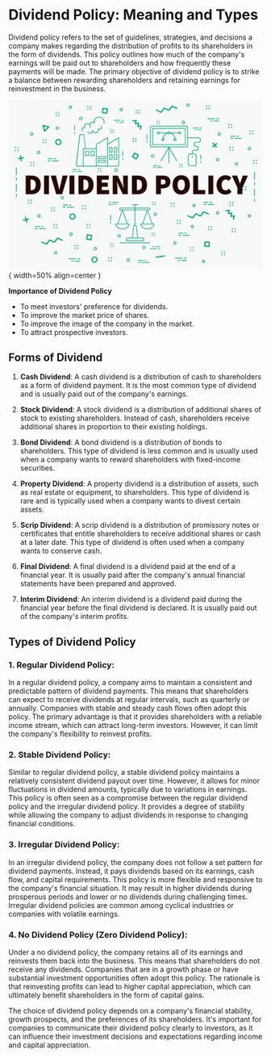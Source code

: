 # Dividend Policy: Meaning and Types

Dividend policy refers to the set of guidelines, strategies, and decisions a company makes regarding the distribution of profits to its shareholders in the form of dividends. This policy outlines how much of the company's earnings will be paid out to shareholders and how frequently these payments will be made. The primary objective of dividend policy is to strike a balance between rewarding shareholders and retaining earnings for reinvestment in the business.

![Dividends](image.png){ width=50% align=center }


**Importance of Dividend Policy**

- To meet investors' preference for dividends.
- To improve the market price of shares.
- To improve the image of the company in the market.
- To attract prospective investors.

<!-- center the image -->


## Forms of Dividend

1. **Cash Dividend**: A cash dividend is a distribution of cash to shareholders as a form of dividend payment. It is the most common type of dividend and is usually paid out of the company's earnings.

2. **Stock Dividend**: A stock dividend is a distribution of additional shares of stock to existing shareholders. Instead of cash, shareholders receive additional shares in proportion to their existing holdings.

3. **Bond Dividend**: A bond dividend is a distribution of bonds to shareholders. This type of dividend is less common and is usually used when a company wants to reward shareholders with fixed-income securities.

4. **Property Dividend**: A property dividend is a distribution of assets, such as real estate or equipment, to shareholders. This type of dividend is rare and is typically used when a company wants to divest certain assets.

5. **Scrip Dividend**: A scrip dividend is a distribution of promissory notes or certificates that entitle shareholders to receive additional shares or cash at a later date. This type of dividend is often used when a company wants to conserve cash.

6. **Final Dividend**: A final dividend is a dividend paid at the end of a financial year. It is usually paid after the company's annual financial statements have been prepared and approved.

7. **Interim Dividend**: An interim dividend is a dividend paid during the financial year before the final dividend is declared. It is usually paid out of the company's interim profits.



## Types of Dividend Policy

### 1. Regular Dividend Policy:

In a regular dividend policy, a company aims to maintain a consistent and predictable pattern of dividend payments. This means that shareholders can expect to receive dividends at regular intervals, such as quarterly or annually. Companies with stable and steady cash flows often adopt this policy. The primary advantage is that it provides shareholders with a reliable income stream, which can attract long-term investors. However, it can limit the company's flexibility to reinvest profits.

### 2. Stable Dividend Policy:

Similar to regular dividend policy, a stable dividend policy maintains a relatively consistent dividend payout over time. However, it allows for minor fluctuations in dividend amounts, typically due to variations in earnings. This policy is often seen as a compromise between the regular dividend policy and the irregular dividend policy. It provides a degree of stability while allowing the company to adjust dividends in response to changing financial conditions.

### 3. Irregular Dividend Policy:

In an irregular dividend policy, the company does not follow a set pattern for dividend payments. Instead, it pays dividends based on its earnings, cash flow, and capital requirements. This policy is more flexible and responsive to the company's financial situation. It may result in higher dividends during prosperous periods and lower or no dividends during challenging times. Irregular dividend policies are common among cyclical industries or companies with volatile earnings.

### 4. No Dividend Policy (Zero Dividend Policy):

Under a no dividend policy, the company retains all of its earnings and reinvests them back into the business. This means that shareholders do not receive any dividends. Companies that are in a growth phase or have substantial investment opportunities often adopt this policy. The rationale is that reinvesting profits can lead to higher capital appreciation, which can ultimately benefit shareholders in the form of capital gains.

The choice of dividend policy depends on a company's financial stability, growth prospects, and the preferences of its shareholders. It's important for companies to communicate their dividend policy clearly to investors, as it can influence their investment decisions and expectations regarding income and capital appreciation.
